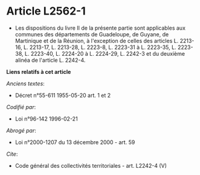 # Article L2562-1

- Les dispositions du livre II de la présente partie sont applicables aux communes des départements de Guadeloupe, de Guyane,
de Martinique et de la Réunion, à l'exception de celles des articles L. 2213-16, L. 2213-17, L. 2213-28, L. 2223-8, L.
2223-31 à L. 2223-35, L. 2223-38, L. 2223-40, L. 2224-20 à L. 2224-29, L. 2242-3 et du deuxième alinéa de l'article L.
2242-4.

**Liens relatifs à cet article**

_Anciens textes_:

  - Décret n°55-611 1955-05-20 art. 1 et 2

_Codifié par_:

  - Loi n°96-142 1996-02-21

_Abrogé par_:

  - Loi n°2000-1207 du 13 décembre 2000 - art. 59

_Cite_:

  - Code général des collectivités territoriales - art. L2242-4 (V)
